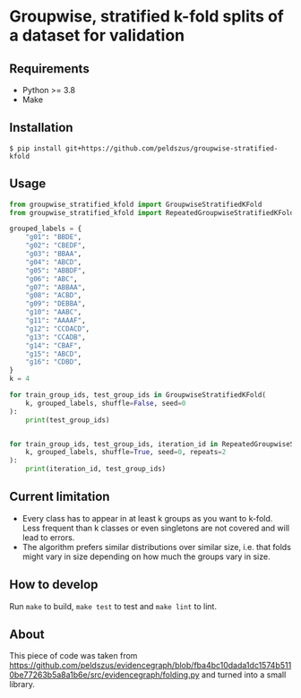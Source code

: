 # Groupwise, stratified k-fold splits of a dataset for validation


## Requirements

- Python >= 3.8
- Make


## Installation

```
$ pip install git+https://github.com/peldszus/groupwise-stratified-kfold
```


## Usage

```python
from groupwise_stratified_kfold import GroupwiseStratifiedKFold
from groupwise_stratified_kfold import RepeatedGroupwiseStratifiedKFold

grouped_labels = {
    "g01": "BBDE",
    "g02": "CBEDF",
    "g03": "BBAA",
    "g04": "ABCD",
    "g05": "ABBDF",
    "g06": "ABC",
    "g07": "ABBAA",
    "g08": "ACBD",
    "g09": "DEBBA",
    "g10": "AABC",
    "g11": "AAAAF",
    "g12": "CCDACD",
    "g13": "CCADB",
    "g14": "CBAF",
    "g15": "ABCD",
    "g16": "CDBD",
}
k = 4

for train_group_ids, test_group_ids in GroupwiseStratifiedKFold(
    k, grouped_labels, shuffle=False, seed=0
):
    print(test_group_ids)


for train_group_ids, test_group_ids, iteration_id in RepeatedGroupwiseStratifiedKFold(
    k, grouped_labels, shuffle=True, seed=0, repeats=2
):
    print(iteration_id, test_group_ids)
```


## Current limitation

- Every class has to appear in at least k groups as you want to k-fold.
  Less frequent than k classes or even singletons are not covered and
  will lead to errors.
- The algorithm prefers similar distributions over similar size, i.e.
  that folds might vary in size depending on how much the groups vary
  in size.


## How to develop

Run `make` to build, `make test` to test and `make lint` to lint.


## About

This piece of code was taken from https://github.com/peldszus/evidencegraph/blob/fba4bc10dada1dc1574b5110be77263b5a8a1b6e/src/evidencegraph/folding.py and turned into a small library.
